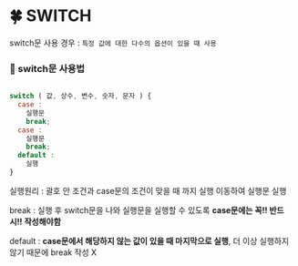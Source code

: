 # 🍀 SWITCH

switch문 사용 경우 : `특정 값에 대한 다수의 옵션이 있을 때 사용`

### 🧸 switch문 사용법

```javascript

switch ( 값, 상수, 변수, 숫자, 문자 ) {
  case :
    실행문
    break;
  case :
    실행문
    break;
  default :
    실행
}

```

실행원리 : 괄호 안 조건과 case문의 조건이 맞을 때 까지 실행 이동하여 실행문 실행 <br>

break : 실행 후 switch문을 나와 실행문을 실행할 수 있도록 **case문에는 꼭!! 반드시!! 작성해야함** <br>

default : **case문에서 해당하지 않는 값이 있을 때 마지막으로 실행**, 더 이상 실행하지 않기 때문에 break 작성 X
